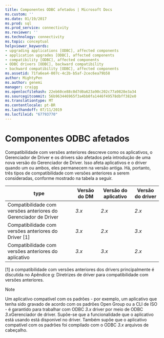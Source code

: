 ```yaml
---
title: Componentes ODBC afetados | Microsoft Docs
ms.custom: ''
ms.date: 01/19/2017
ms.prod: sql
ms.prod_service: connectivity
ms.reviewer: ''
ms.technology: connectivity
ms.topic: conceptual
helpviewer_keywords:
- upgrading applications [ODBC], affected components
- application upgrades [ODBC], affected components
- compatibility [ODBC], affected components
- ODBC drivers [ODBC], backward compatibility
- backward compatibility [ODBC], affected components
ms.assetid: 71fa6ea4-007c-4c2b-b5af-2cec6ea79b58
author: MightyPen
ms.author: genemi
manager: craigg
ms.openlocfilehash: 22eb60ce88c0d7d0a623a90c202c77a9828e3a34
ms.sourcegitcommit: 56b963446965f3a4bb0fa1446f49578dbff382e0
ms.translationtype: MT
ms.contentlocale: pt-BR
ms.lasthandoff: 07/11/2019
ms.locfileid: "67793770"
---
```

# <a name="affected-odbc-components"></a>Componentes ODBC afetados
Compatibilidade com versões anteriores descreve como os aplicativos, o Gerenciador de Driver e os drivers são afetados pela introdução de uma nova versão do Gerenciador de Driver. Isso afeta aplicativos e o driver quando um ou ambos, eles permanecem na versão antiga. Há, portanto, três tipos de compatibilidade com versões anteriores a serem consideradas, conforme mostrado na tabela a seguir.  
  
|type|Versão do DM|Versão do aplicativo|Versão do driver|  
|----------|-------------------|----------------------------|-----------------------|  
|Compatibilidade com versões anteriores do Gerenciador de Driver|*3.x*|*2.x*|*2.x*|  
|Compatibilidade com versões anteriores do Driver [1]|*3.x*|*2.x*|*3.x*|  
|Compatibilidade com versões anteriores do aplicativo|*3.x*|*3.x*|*2.x*|  
  
 [1] a compatibilidade com versões anteriores dos drivers principalmente é discutida no Apêndice g: Diretrizes de driver para compatibilidade com versões anteriores.  
  
> [!NOTE]
>  Um aplicativo compatível com os padrões - por exemplo, um aplicativo que tenha sido gravado de acordo com os padrões Open Group ou a CLI de ISO - é garantido para trabalhar com ODBC *3.x* driver por meio de ODBC *3.x*Gerenciador de driver. Supõe-se que a funcionalidade que o aplicativo está usando está disponível no driver. Também supõe que o aplicativo compatível com os padrões foi compilado com o ODBC *3.x* arquivos de cabeçalho.
